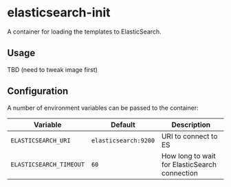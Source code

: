 elasticsearch-init
==================

A container for loading the templates to ElasticSearch.

Usage
-----

TBD (need to tweak image first)

Configuration
-------------

A number of environment variables can be passed to the container:

| Variable                  | Default      | Description                       |
|---------------------------|--------------|-----------------------------------|
| `ELASTICSEARCH_URI`       | `elasticsearch:9200` | URI to connect to ES      |
| `ELASTICSEARCH_TIMEOUT`   | `60`         | How long to wait for ElasticSearch connection |


